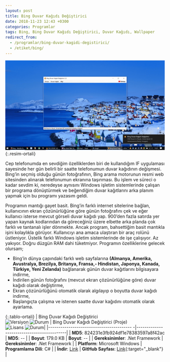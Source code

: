 ```yaml
---
layout: post
title: Bing Duvar Kağıdı Değiştirici
date: 2018-11-23 12:43 +0300
categories: Programlar
tags: Bing, Bing Duvar Kağıdı Değiştirici, Duvar Kağıdı, Wallpaper
redirect_from:
  - /programlar/bing-duvar-kagidi-degistirici/
  - /etiket/bing/
---
```

![bing-duvar-kagidi-degistirici](/images/programlar/bing-duvar-kagidi-degistirici.png){:.resim-ortali}

Cep telefonumda en sevdiğim özelliklerden biri de kullandığım IF uygulaması sayesinde her gün belirli bir saatte telefonumun duvar kağıdının değişmesi. Bing’in seçmiş olduğu günün fotoğrafının, Bing arama motorunun resmi web sitesinden alınarak telefonumun ekranına taşınması. Bu işlem ve süreci o kadar sevdim ki, neredeyse aynısını Windows işletim sistemlerinde çalışan bir programa dönüştürmek ve beğendiğim duvar kağıtlarını arka planım yapmak için bu programı yazasım geldi.

Programın mantığı gayet basit. Bing’in farklı internet sitelerine bağlan, kullanıcının ekran çözünürlüğüne göre günün fotoğrafını çek ve eğer kullanıcı isterse mevcut görseli duvar kağıdı yap. 900’den fazla satırda yer yapan kaynak kodlarından da göreceğiniz üzere elbette arka planda çok farklı ve tantanalı işler dönmekte. Ancak program, bahsettiğim basit mantıkla işini kolaylıkla görüyor. Kullanıcıyı ana amaca ulaştıran bir araç rolünü üstleniyor. Üstelik farklı Windows işletim sistemlerinde de işe çalışıyor. Az yakıyor. Doğru düzgün RAM dahi tüketmiyor. Programın özelliklerine gelecek olursam;

- Bing’in dünya çapındaki farklı web sayfalarına **(Almanya, Amerika, Avustralya, Brezilya, Britanya, Fransa,- Hindistan, Japonya, Kanada, Türkiye, Yeni Zelanda)** bağlanarak günün duvar kağıtlarını bilgisayara indirme,
- İndirilen günün fotoğrafını (mevcut ekran çözünürlüğüne göre) duvar kağıdı olarak değiştirme,
- Ekran çözünürlüğünü otomatik olarak algılayıp o boyutta duvar kağıdı indirme,
- Başlangıçta çalışma ve istenen saatte duvar kağıdını otomatik olarak ayarlama.

{:.tablo-ortali}
| Bing Duvar Kağıdı Değiştirici <br>![Versiyon](https://img.shields.io/badge/Versiyon-2.2-blueviolet.svg?style=flat) ![Durum](https://img.shields.io/badge/Durum-Çalışmıyor-red.svg?style=flat) | Bing Duvar Kağıdı Değiştirici (Proje)<br>![Lisans](https://img.shields.io/badge/Lisans-MIT-blue.svg?style=flat) ![Durum](https://img.shields.io/badge/Proje-Kodlar_Düzeltilecek-red.svg?style=flat)|
|----------------------------------------- -|-------------------------------------------|
| **MD5**: 824231e3fb924df1e78383597a8f42ac | **MD5**: -- | 
| **Boyut**: 179.0 KB                       | **Boyut**:  --                         |
| **Gereksinimler**: .Net Framework      | **Gereksinimler**: .Net Framework      |
| **Platform**: Microsoft Windows           | **Programlama Dili**: C#                  |
| **İndir**: [Link](https://www.dropbox.com/s/8dlz8oc74xc05iq/bing-duvar-kagidi-degistirici.zip?dl=1)         | **GitHub Sayfası**: [Link](https://github.com/Umut-D/Bing-Duvar-Kagidi-Degistirici){:target="_blank"}                      |